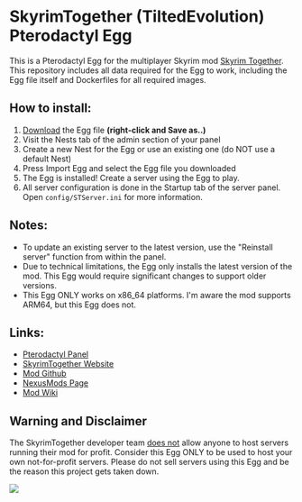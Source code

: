 # SkyrimTogether (TiltedEvolution) Pterodactyl Egg

This is a Pterodactyl Egg for the multiplayer Skyrim mod [Skyrim Together](https://skyrim-together.com/). This repository includes all data required for the Egg to work, including the Egg file itself and Dockerfiles for all required images.

## How to install:

1. [Download](https://raw.githubusercontent.com/Technoguyfication/SkyrimTogether-Egg/master/egg-skyrim-together.json) the Egg file **(right-click and Save as..)**
2. Visit the Nests tab of the admin section of your panel
3. Create a new Nest for the Egg or use an existing one (do NOT use a default Nest)
4. Press Import Egg and select the Egg file you downloaded
5. The Egg is installed! Create a server using the Egg to play.
6. All server configuration is done in the Startup tab of the server panel. Open `config/STServer.ini` for more information.

## Notes:

- To update an existing server to the latest version, use the "Reinstall server" function from within the panel.
- Due to technical limitations, the Egg only installs the latest version of the mod. This Egg would require significant changes to support older versions.
- This Egg ONLY works on x86_64 platforms. I'm aware the mod supports ARM64, but this Egg does not.

## Links:

- [Pterodactyl Panel](https://pterodactyl.io/)
- [SkyrimTogether Website](https://skyrim-together.com/)
- [Mod Github](https://github.com/tiltedphoques/TiltedEvolution)
- [NexusMods Page](https://www.nexusmods.com/skyrimspecialedition/mods/69993)
- [Mod Wiki](https://wiki.tiltedphoques.com/tilted-online/)

## Warning and Disclaimer

The SkyrimTogether developer team [does not](https://discord.com/channels/247835175860305931/247844509726015488/823697815939186699) allow anyone to host servers running their mod for profit. Consider this Egg ONLY to be used to host your own not-for-profit servers. Please do not sell servers using this Egg and be the reason this project gets taken down.

![](https://user-images.githubusercontent.com/45578026/112071776-9e436580-8bc4-11eb-9162-c26b3903ec1d.png)
